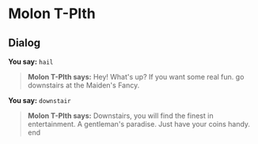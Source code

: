 # Molon T-Plth
## Dialog

**You say:** `hail`



>**Molon T-Plth says:** Hey! What's up? If you want some real fun. go downstairs at the Maiden's Fancy.

**You say:** `downstair`



>**Molon T-Plth says:** Downstairs, you will find the finest in entertainment. A gentleman's paradise. Just have your coins handy.
end






